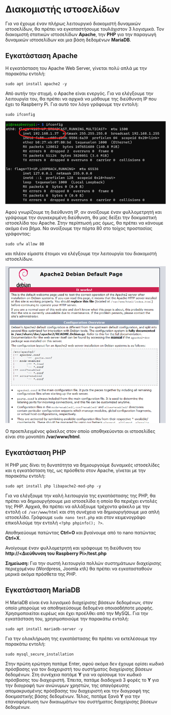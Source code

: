 # Διακομιστής ιστοσελίδων

Για να έχουμε έναν πλήρως λειτουργικό διακομιστή δυναμικών ιστοσελίδων, θα πρέπει να εγκαταστήσουμε τουλάχιστον 3 λογισμικά. Τον διακομιστή στατικών ιστοσελίδων **Apache**, την **PHP** για την παραγωγή δυναμικών ιστοσελίδων και μια βάση δεδομένων **MariaDB**.

## Εγκατάσταση Apache

Η εγκατάσταση του Apache Web Server, γίνεται πολύ απλά με την παρακάτω εντολή:

`sudo apt install apache2 -y`

Από αυτήν την στιγμή. ο Apache είναι ενεργός. Για να ελέγξουμε την λειτουργία του, θα πρέπει να αρχικά να μάθουμε της διεύθυνση ΙΡ που έχει το Raspberry Pi. Για αυτό τον λόγο γράφουμε την εντολή:

`sudo ifconfig`

<p align="center">
    <img src="images/ip-address.png" alt="Η διεύθυνση ΙΡ του Raspberry Pi" />
</p>

Αφού γνωρίζουμε τη διεύθυνση ΙΡ, αν ανοίξουμε έναν φυλλομετρητή και γράψουμε την συγκεκριμένη διεύθυνση, θα μας δείξει την δοκιμαστική ιστοσελίδα του Apache. Στην περίπτωσή μας όμως, θα πρέπει να κάνουμε ακόμα ένα βήμα. Να ανοίξουμε την πόρτα 80 στο τοίχος προστασίας γράφοντας:

`sudo ufw allow 80`

και πλέον είμαστε έτοιμοι να ελέγξουμε την λειτουργία του διακομιστή ιστοσελίδων.

<p align="center">
    <img src="images/apache-first-page.png" alt="Δοκιμαστική ιστοσελίδα Apache" />
</p>

Ο προεπιλεγμένος φάκελος στον οποίο αποθηκεύονται οι ιστοσελίδες είναι στο μονοπάτι **/var/www/html**.

## Εγκατάσταση PHP

Η PHP μας δίνει τη δυνατότητα να δημιουργούμε δυναμικές ιστοσελίδες και η εγκατάσταση της, ως πρόσθετο στον Apache, γίνεται με την παρακάτω εντολή:

`sudo apt install php libapache2-mod-php -y`

Για να ελέγξουμε την καλή λειτουργία της εγκατάστασης της PHP, θα πρέπει να δημιουργήσουμε μια ιστοσελίδα η οποία θα περιέχει εντολές της PHP. Αρχικά, θα πρέπει να αλλάξουμε τρέχοντα φάκελο με την εντολή `cd /var/www/html` και στη συνέχεια να δημιουργήσουμε μια απλή ιστοσελίδα. Γράφουμε `sudo nano test.php` και στον κειμενογράφο επικολλούμε την εντολή `<?php phpinfo(); ?>`. 

Αποθηκεύουμε πατώντας **Ctrl+O** και βγαίνουμε από το nano πατώντας **Ctrl+X**.

Ανοίγουμε έναν φυλλομετρητή και γράφουμε τη διεύθυνση του **http://<Διεύθυνση του Raspberry Pi>/test.php**

**Σημείωση:** Για την σωστή λειτουργία πολλών συστημάτωων διαχείρισης περιεχομένου (Wordpress, Joomla κτλ) θα πρέπει να εγκατασταθούν μερικά ακόμα πρόσθετα της PHP.

## Εγκατάσταση MariaDB

Η MariaDB είναι ένα λογισμικό διαχείρισης βάσεων δεδομένων, στον οποίο μπορούμε να αποθηκεύσουμε δεδομένα οποιασδήποτε μορφής. Χρησιμοποιείται ευρέως και έχει προέλθει από την MySQL. Για την εγκατάσταση του, χρησιμοποιούμε την παρακάτω εντολή:

`sudo apt install mariadb-server -y`

Για την ολοκλήρωση της εγκατάστασης θα πρέπει να εκτελέσουμε την παρακάτω εντολή:

`sudo mysql_secure_installation`

Στην πρώτη ερώτηση πατάμε Enter, αφού ακόμα δεν έχουμε ορίσει κωδικό πρόσβασης για τον διαχειριστή του συστήματος διαχείρισης βάσεων δεδομένων. Στη συνέχεια πατάμε **Y** για να ορίσουμε τον κωδικό πρόσβασης του διαχειριστή. Έπειτα, πατάμε διαδοχικά 3 φορές το **Υ** για την διαγραφή των ανώνυμων χρηστών, της απαγόρευσης απομακρυσμένης πρόσβασης του διαχειριστή και την διαγραφή της δοκιμαστικής βάσης δεδομένων. Τέλος, πατάμε ξανά **Υ** για την επαναφόρτωση των δικαιωμάτων του συστήματος διαχείρισης βάσεων δεδομένων.